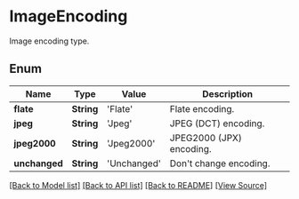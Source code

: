 ﻿# ImageEncoding
Image encoding type.

## Enum
Name | Type | Value | Description
------------ | ------------- | ------------- | -------------
**flate** | **String** | 'Flate' | Flate encoding.
**jpeg** | **String** | 'Jpeg' | JPEG (DCT) encoding.
**jpeg2000** | **String** | 'Jpeg2000' | JPEG2000 (JPX) encoding.
**unchanged** | **String** | 'Unchanged' | Don't change encoding.

[[Back to Model list]](../README.md#documentation-for-models) [[Back to API list]](../README.md#documentation-for-api-endpoints) [[Back to README]](../README.md) [[View Source]](../AsposePdfCloud/Models/ImageEncoding.swift)

